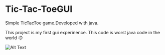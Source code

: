 # Tic-Tac-ToeGUI
Simple TicTacToe game.Developed with java.

This project is my first gui experinence.
This code is worst java code in the world :D
 
 
 ![Alt Text](https://github.com/melihi/pictures-and-gifs/blob/master/Github%20Gifs%20images/ezgif.com-video-to-gif.gif)
